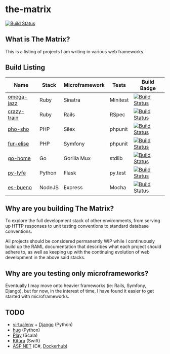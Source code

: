 # the-matrix
[![Build Status](https://travis-ci.org/ihsw/the-matrix.svg?branch=master)](https://travis-ci.org/ihsw/the-matrix)

## What is The Matrix?
This is a listing of projects I am writing in various web frameworks.

## Build Listing

Name | Stack | Microframework | Tests | Build Badge
---- | ----- | -------------- | ----- | -----------
[omega-jazz](https://github.com/ihsw/omega-jazz) | Ruby | Sinatra | Minitest | [![Build Status](https://travis-ci.org/ihsw/omega-jazz.svg?branch=master)](https://travis-ci.org/ihsw/omega-jazz)
[crazy-train](https://github.com/ihsw/crazy-train) | Ruby | Rails | RSpec | [![Build Status](https://travis-ci.org/ihsw/crazy-train.svg?branch=master)](https://travis-ci.org/ihsw/crazy-train)
[pho-sho](https://github.com/ihsw/pho-sho) | PHP | Silex | phpunit | [![Build Status](https://travis-ci.org/ihsw/pho-sho.svg?branch=master)](https://travis-ci.org/ihsw/pho-sho)
[fur-elise](https://github.com/ihsw/fur-elise) | PHP | Symfony | phpunit | [![Build Status](https://travis-ci.org/ihsw/fur-elise.svg?branch=master)](https://travis-ci.org/ihsw/fur-elise)
[go-home](https://github.com/ihsw/go-home) | Go | Gorilla Mux | stdlib | [![Build Status](https://travis-ci.org/ihsw/go-home.svg?branch=master)](https://travis-ci.org/ihsw/go-home)
[py-lyfe](https://github.com/ihsw/py-lyfe) | Python | Flask | py.test | [![Build Status](https://travis-ci.org/ihsw/py-lyfe.svg?branch=master)](https://travis-ci.org/ihsw/py-lyfe)
[es-bueno](https://github.com/ihsw/es-bueno) | NodeJS | Express | Mocha    | [![Build Status](https://travis-ci.org/ihsw/es-bueno.svg?branch=master)](https://travis-ci.org/ihsw/es-bueno)

## Why are you building The Matrix?

To explore the full development stack of other environments, from serving up
HTTP responses to unit testing conventions to standard database conventions.

All projects should be considered permanently WIP while I continuously build up
the RAML documentation that describes what each project should adhere to, as
well as keeping up with the continuing evolution of web development in the above
said stacks.

## Why are you testing only microframeworks?

Eventually I may move onto heavier frameworks (ie: Rails, Symfony, Django), but
for now, in the interest of time, I have found it easier to get started with
microframeworks.

## TODO

* [virtualenv](https://virtualenv.readthedocs.org/en/latest/) + [Django](https://www.djangoproject.com/) (Python)
* [hug](https://github.com/timothycrosley/hug) (Python)
* [Play](https://www.playframework.com/) (Scala)
* [Kitura](https://github.com/IBM-Swift/Kitura) (Swift)
* [ASP.NET](https://github.com/aspnet/Home/wiki) (C#, [Dockerhub](https://hub.docker.com/r/microsoft/aspnet/))
